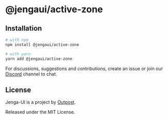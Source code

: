 # @jengaui/active-zone

## Installation

```sh
# with npm
npm install @jengaui/active-zone

# with yarn
yarn add @jengaui/active-zone
```

For discussions, suggestions and contributions, create an issue or join our [Discord](https://discord.gg/sHnHPnAPZj) channel to chat.

## License

Jenga-UI is a project by [Outpost](https://outpost.run).

Released under the MIT License.
